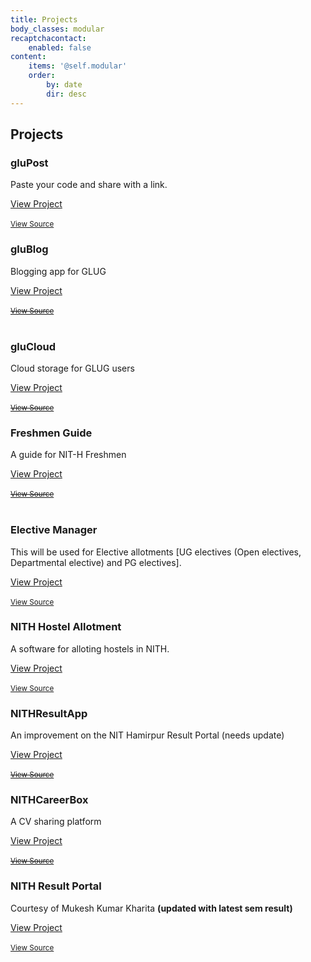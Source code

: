 ```yaml
---
title: Projects
body_classes: modular
recaptchacontact:
    enabled: false
content:
    items: '@self.modular'
    order:
        by: date
        dir: desc
---
```


<link rel="stylesheet" href="https://maxcdn.bootstrapcdn.com/bootstrap/4.0.0-alpha.6/css/bootstrap.min.css" integrity="sha384-rwoIResjU2yc3z8GV/NPeZWAv56rSmLldC3R/AZzGRnGxQQKnKkoFVhFQhNUwEyJ" crossorigin="anonymous">

## Projects

<div class="row">
  <div class="col-sm-6">
    <div class="card">
      <div class="card-block">
        <h3 class="card-title">gluPost</h3>
        <p class="card-text">Paste your code and share with a link.</p>
        <a href="https://glug-lokeshh.c9users.io/gluapps/glupaste" class="btn btn-primary">View Project</a>
        <br>
        <br>
        <div class="card-footer">
          <a href='#'>
            <small class="text-muted">View Source</small>
          </a>
        </div>        
      </div>
    </div>
  </div>
  <div class="col-sm-6">
    <div class="card">
      <div class="card-block">
        <h3 class="card-title">gluBlog</h3>
        <p class="card-text">Blogging app for GLUG</p>
        <a href="https://glug-lokeshh.c9users.io/gluapps/glublog" class="btn btn-primary">View Project</a>
        <br>
        <br>
        <div class="card-footer">
          <a href='#'>
            <small class="text-muted"><strike>View Source</strike></small>
          </a>
        </div>        
      </div>
    </div>
  </div>
</div>
<br>
<div class="row">
  <div class="col-sm-6">
    <div class="card">
      <div class="card-block">
        <h3 class="card-title">gluCloud</h3>
        <p class="card-text">Cloud storage for GLUG users</p>
        <a href="https://glug-lokeshh.c9users.io/gluapps/glupaste" class="btn btn-primary">View Project</a>
        <br>
        <br>
        <div class="card-footer">
          <a href='#'>
            <small class="text-muted"><strike>View Source</strike></small>
          </a>
        </div>        
      </div>
    </div>
  </div>
  <div class="col-sm-6">
    <div class="card">
      <div class="card-block">
        <h3 class="card-title">Freshmen Guide</h3>
        <p class="card-text">A guide for NIT-H Freshmen</p>
        <a href="http://glug.nith.ac.in/freshman/" class="btn btn-primary">View Project</a>
        <br>
        <br>
        <div class="card-footer">
          <a href='#'>
            <small class="text-muted"><strike>View Source</strike></small>
          </a>
        </div>        
      </div>
    </div>
  </div>
</div>
<br>

<div class="row">
  <div class="col-sm-6">
    <div class="card">
      <div class="card-block">
        <h3 class="card-title">Elective Manager</h3>
        <p class="card-text">This will be used for Elective allotments [UG electives (Open electives, Departmental elective) and PG electives]. </p>
        <a href="http://139.59.13.224:4000/" class="btn btn-primary">View Project</a>
        <br>
        <br>
        <div class="card-footer">
          <a href='https://github.com/Teamexe/Elective-manager'>
            <small class="text-muted">View Source</small>
          </a>
        </div>        
      </div>
    </div>
  </div>
  <div class="col-sm-6">
    <div class="card">
      <div class="card-block">
        <h3 class="card-title">NITH Hostel Allotment</h3>
        <p class="card-text">A software for alloting hostels in NITH.</p>
        <a href="https://github.com/Teamexe/Hostel-Allotment-System" class="btn btn-primary">View Project</a>
        <br>
        <br>
        <div class="card-footer">
          <a href='https://github.com/Teamexe/Hostel-Allotment-System'>
            <small class="text-muted">View Source</small>
          </a>
        </div>        
      </div>
    </div>
  </div>
</div>

<div class="row">
  <div class="col-sm-6">
    <div class="card">
      <div class="card-block">
        <h3 class="card-title">NITHResultApp</h3>
        <p class="card-text">An improvement on the NIT Hamirpur Result Portal (needs update)</p>
        <a href="http://glug.nith.ac.in/result" class="btn btn-primary">View Project</a>
        <br>
        <br>
        <div class="card-footer">
          <a href='#'>
            <small class="text-muted"><strike>View Source</strike></small>
          </a>
        </div>        
      </div>
    </div>
  </div>
  <div class="col-sm-6">
    <div class="card">
      <div class="card-block">
        <h3 class="card-title">NITHCareerBox</h3>
        <p class="card-text">A CV sharing platform</p>
        <a href="http://glug.nith.ac.in/cv/" class="btn btn-primary">View Project</a>
        <br>
        <br>
        <div class="card-footer">
          <a href='#'>
            <small class="text-muted"><strike>View Source</strike></small>
          </a>
        </div>        
      </div>
    </div>
  </div>
</div>
<div class="row">
  <div class="col-sm-6">
    <div class="card">
      <div class="card-block">
        <h3 class="card-title">NITH Result Portal</h3>
        <p class="card-text">Courtesy of Mukesh Kumar Kharita <B>(updated with latest sem result)</B></p>
        <a href="http://kharita.freevar.com/NITH%20result%20portal/" class="btn btn-primary">View Project</a>
        <br>
        <br>
        <div class="card-footer">
          <a href='https://github.com/mukeshkharita/NITH-Result-Website'>
            <small class="text-muted">View Source</small>
          </a>
        </div>        
      </div>
    </div>
  </div>
</div>